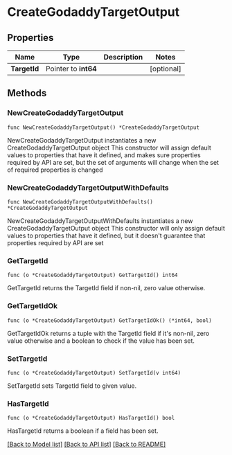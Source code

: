 # CreateGodaddyTargetOutput

## Properties

Name | Type | Description | Notes
------------ | ------------- | ------------- | -------------
**TargetId** | Pointer to **int64** |  | [optional] 

## Methods

### NewCreateGodaddyTargetOutput

`func NewCreateGodaddyTargetOutput() *CreateGodaddyTargetOutput`

NewCreateGodaddyTargetOutput instantiates a new CreateGodaddyTargetOutput object
This constructor will assign default values to properties that have it defined,
and makes sure properties required by API are set, but the set of arguments
will change when the set of required properties is changed

### NewCreateGodaddyTargetOutputWithDefaults

`func NewCreateGodaddyTargetOutputWithDefaults() *CreateGodaddyTargetOutput`

NewCreateGodaddyTargetOutputWithDefaults instantiates a new CreateGodaddyTargetOutput object
This constructor will only assign default values to properties that have it defined,
but it doesn't guarantee that properties required by API are set

### GetTargetId

`func (o *CreateGodaddyTargetOutput) GetTargetId() int64`

GetTargetId returns the TargetId field if non-nil, zero value otherwise.

### GetTargetIdOk

`func (o *CreateGodaddyTargetOutput) GetTargetIdOk() (*int64, bool)`

GetTargetIdOk returns a tuple with the TargetId field if it's non-nil, zero value otherwise
and a boolean to check if the value has been set.

### SetTargetId

`func (o *CreateGodaddyTargetOutput) SetTargetId(v int64)`

SetTargetId sets TargetId field to given value.

### HasTargetId

`func (o *CreateGodaddyTargetOutput) HasTargetId() bool`

HasTargetId returns a boolean if a field has been set.


[[Back to Model list]](../README.md#documentation-for-models) [[Back to API list]](../README.md#documentation-for-api-endpoints) [[Back to README]](../README.md)



